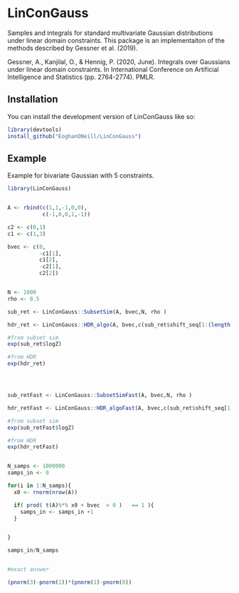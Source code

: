 
# LinConGauss

<!-- badges: start -->
<!-- badges: end -->

Samples and integrals for standard multivariate Gaussian distributions under linear domain constraints. This package is an implementaiton of the methods described by Gessner et al. (2019). 

Gessner, A., Kanjilal, O., & Hennig, P. (2020, June). Integrals over Gaussians under linear domain constraints. In International Conference on Artificial Intelligence and Statistics (pp. 2764-2774). PMLR.


## Installation

You can install the development version of LinConGauss like so:

``` r
library(devtools)
install_github("EoghanONeill/LinConGauss")
```

## Example

Example for bivariate Gaussian with 5 constraints.


``` r
library(LinConGauss)


A <- rbind(c(1,1,-1,0,0),
           c(-1,0,0,1,-1))

c2 <- c(0,1)
c1 <- c(1,3)

bvec <- c(0,
          -c1[1],
          c1[2],
          -c2[1],
          c2[2])


N <- 1000
rho <- 0.5

sub_ret <- LinConGauss::SubsetSim(A, bvec,N, rho )

hdr_ret <- LinConGauss::HDR_algo(A, bvec,c(sub_ret$shift_seq[1:(length(sub_ret$shift_seq)-1)],0), N )

#from subset sim
exp(sub_ret$logZ)

#from HDR
exp(hdr_ret)




sub_retFast <- LinConGauss::SubsetSimFast(A, bvec,N, rho )

hdr_retFast <- LinConGauss::HDR_algoFast(A, bvec,c(sub_ret$shift_seq[1:(length(sub_ret$shift_seq)-1)],0), N )

#from subset sim
exp(sub_retFast$logZ)

#from HDR
exp(hdr_retFast)


N_samps <- 1000000
samps_in <- 0

for(i in 1:N_samps){
  x0 <- rnorm(nrow(A))

  if( prod( t(A)%*% x0 + bvec  > 0 )   == 1 ){
    samps_in <- samps_in +1
  }


}

samps_in/N_samps


#exact answer

(pnorm(3)-pnorm(1))*(pnorm(1)-pnorm(0))



```

